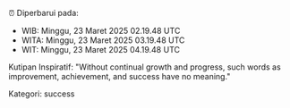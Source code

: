 ⏰ Diperbarui pada:
- WIB: Minggu, 23 Maret 2025 02.19.48 UTC
- WITA: Minggu, 23 Maret 2025 03.19.48 UTC
- WIT: Minggu, 23 Maret 2025 04.19.48 UTC

Kutipan Inspiratif:
"Without continual growth and progress, such words as improvement, achievement, and success have no meaning."


Kategori: success


